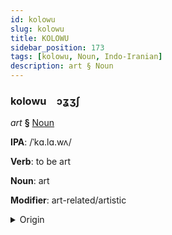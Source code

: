 ```yaml
---
id: kolowu
slug: kolowu
title: KOLOWU
sidebar_position: 173
tags: [kolowu, Noun, Indo-Iranian]
description: art § Noun
---
```


### kolowu&emsp;<span kind="abugida">ɔʓʒʃ</span>

*art* **§** [Noun](../../tags/Noun)

**IPA**: /ˈkɑ.lɑ.wʌ/

**Verb**: to be art

**Noun**: art

**Modifier**: art-related/artistic

<details>
    <summary>Origin</summary>
    Sinhalese කලාව kalāwa [kalaːwə]<br/>
    <em>Indo-Iranian Language Family</em>
</details>